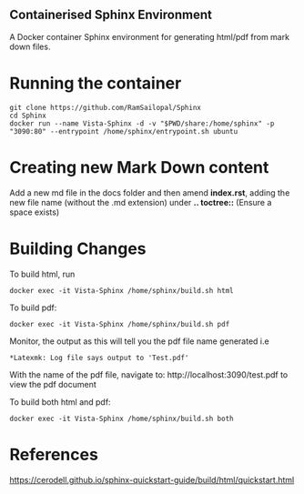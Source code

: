 ## Containerised Sphinx Environment

A Docker container Sphinx environment for generating html/pdf from mark down files.

# Running the container

    git clone https://github.com/RamSailopal/Sphinx
    cd Sphinx
    docker run --name Vista-Sphinx -d -v "$PWD/share:/home/sphinx" -p "3090:80" --entrypoint /home/sphinx/entrypoint.sh ubuntu

# Creating new Mark Down content

Add a new md file in the docs folder and then amend **index.rst**, adding the new file name (without the .md extension) under **.. toctree::** (Ensure a space exists)

# Building Changes

To build html, run
    
    docker exec -it Vista-Sphinx /home/sphinx/build.sh html

To build pdf:

    docker exec -it Vista-Sphinx /home/sphinx/build.sh pdf

Monitor, the output as this will tell you the pdf file name generated i.e
    
    *Latexmk: Log file says output to 'Test.pdf'

With the name of the pdf file, navigate to: http://localhost:3090/test.pdf to view the pdf document

To build both html and pdf:

    docker exec -it Vista-Sphinx /home/sphinx/build.sh both

# References

https://cerodell.github.io/sphinx-quickstart-guide/build/html/quickstart.html
    

